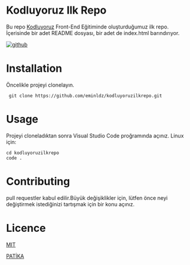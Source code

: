 # Kodluyoruz Ilk Repo
Bu repo [Kodluyoruz](http://kodluyoruz.org) Front-End Eğitiminde oluşturduğumuz ilk repo. İçerisinde bir adet README dosyası, bir adet de index.html barındırıyor. 

<a href="https://ibb.co/xhYL5qd"><img src="https://i.ibb.co/31vdhmQ/github.png" alt="github" border="0"></a>

# Installation
 Öncelikle projeyi clonelayın.

 ```
  git clone https://github.com/eminldz/kodluyoruzilkrepo.git

 ```
 # Usage
 Projeyi cloneladıktan sonra Visual Studio Code proğramında açınız. 
 Linux için:

 ```
 cd kodluyoruzilkrepo
 code .
 ```

 # Contributing
 pull requestler kabul edilir.Büyük değişiklikler için, lütfen önce neyi değiştirmek istediğinizi tartışmak için bir konu açınız.

 # Licence

 [MIT](https://choosealicense.com/licenses/mit/)

[PATİKA](https://app.patika.dev)